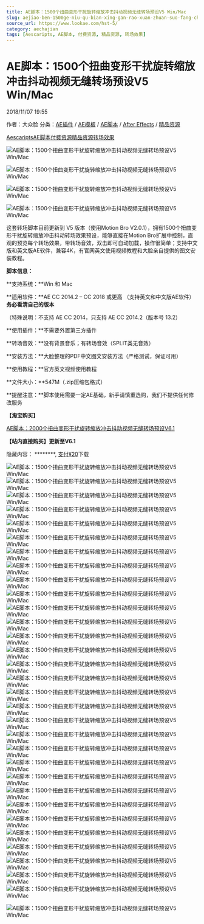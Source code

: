 ```yaml
---
title: AE脚本：1500个扭曲变形干扰旋转缩放冲击抖动视频无缝转场预设V5 Win/Mac
slug: aejiao-ben-1500ge-niu-qu-bian-xing-gan-rao-xuan-zhuan-suo-fang-chong-ji-dou-dong-shi-pin-wu-feng-zhuan-chang-yu-she-v5-win-mac
source_url: https://www.lookae.com/hst-5/
category: aechajian
tags: [Aescaripts, AE脚本, 付费资源, 精品资源, 转场效果]
---
```

# AE脚本：1500个扭曲变形干扰旋转缩放冲击抖动视频无缝转场预设V5 Win/Mac

2018/11/07 19:55

作者：大众脸
分类：[AE插件](https://www.lookae.com/after-effects/aechajian/) / [AE模板](https://www.lookae.com/after-effects/other-after-effects/) / [AE脚本](https://www.lookae.com/after-effects/aescripts/) / [After Effects](https://www.lookae.com/after-effects/) / [精品资源](https://www.lookae.com/fufei/)

[Aescaripts](https://www.lookae.com/tag/aescaripts/)[AE脚本](https://www.lookae.com/tag/ae%e8%84%9a%e6%9c%ac/)[付费资源](https://www.lookae.com/tag/%e4%bb%98%e8%b4%b9%e8%b5%84%e6%ba%90/)[精品资源](https://www.lookae.com/tag/%e7%b2%be%e5%93%81%e8%b5%84%e6%ba%90/)[转场效果](https://www.lookae.com/tag/%e8%bd%ac%e5%9c%ba%e6%95%88%e6%9e%9c/)

![AE脚本：1500个扭曲变形干扰旋转缩放冲击抖动视频无缝转场预设V5 Win/Mac](https://www.lookae.com/wp-content/uploads/2018/11/HST-5.jpg "AE脚本：1500个扭曲变形干扰旋转缩放冲击抖动视频无缝转场预设V5 Win/Mac-LookAE.com")

[](https://cloud.video.taobao.com//play/u/705956171/p/1/e/6/t/1/212676398941.mp4?_=1")

![AE脚本：1500个扭曲变形干扰旋转缩放冲击抖动视频无缝转场预设V5 Win/Mac](https://img.alicdn.com/imgextra/i1/705956171/O1CN01Cg0b5F1vSMb2KKO3E_!!705956171.gif "AE脚本：1500个扭曲变形干扰旋转缩放冲击抖动视频无缝转场预设V5 Win/Mac-LookAE.com")

![AE脚本：1500个扭曲变形干扰旋转缩放冲击抖动视频无缝转场预设V5 Win/Mac](https://img.alicdn.com/imgextra/i1/705956171/O1CN019lUjQV1vSMauyGonQ_!!705956171.gif "AE脚本：1500个扭曲变形干扰旋转缩放冲击抖动视频无缝转场预设V5 Win/Mac-LookAE.com")

![AE脚本：1500个扭曲变形干扰旋转缩放冲击抖动视频无缝转场预设V5 Win/Mac](https://img.alicdn.com/imgextra/i4/705956171/O1CN011vSMb2195zy4FfV_!!705956171.gif "AE脚本：1500个扭曲变形干扰旋转缩放冲击抖动视频无缝转场预设V5 Win/Mac-LookAE.com")

这套转场脚本目前更新到 V5 版本（使用Motion Bro V2.0.1），拥有1500个扭曲变形干扰旋转缩放冲击抖动转场效果预设，能够直接在Motion Bro扩展中控制，直观的预览每个转场效果，带转场音效，双击即可自动加载，操作很简单；支持中文版和英文版AE软件，兼容4K，有官网英文使用视频教程和大脸亲自提供的图文安装教程。

**脚本信息：**

**支持系统：**Win 和 Mac

**适用软件：**AE CC 2014.2 – CC 2018 或更高 （支持英文和中文版AE软件）**务必看清自己的版本**

（特殊说明：不支持 AE CC 2014，只支持 AE CC 2014.2（版本号 13.2）

**使用插件：**不需要外置第三方插件

**转场音效：**没有背景音乐；有转场音效（SPLIT类无音效）

**安装方法：**大脸整理的PDF中文图文安装方法（严格测试，保证可用）

**使用教程：**官方英文视频使用教程

**文件大小：**547M（.zip压缩包格式）

**提醒注意：**脚本使用需要一定AE基础，新手请慎重选购，我们不提供任何修改服务

**【淘宝购买】**

[AE脚本：2000个扭曲变形干扰旋转缩放冲击抖动视频无缝转场预设V6.1](https://item.taobao.com/item.htm?id=581864155725)

**【站内直接购买】更新至V6.1**

隐藏内容：
\*\*\*\*\*\*\*\*,
[支付¥20](https://www.lookae.com/wp-login.php?redirect_to=https%3A%2F%2Fwww.lookae.com%2Fhst-5%2F)下载

![AE脚本：1500个扭曲变形干扰旋转缩放冲击抖动视频无缝转场预设V5 Win/Mac](https://img.alicdn.com/imgextra/i4/705956171/O1CN011vSMb0IUSuBhfnS_!!705956171.gif "AE脚本：1500个扭曲变形干扰旋转缩放冲击抖动视频无缝转场预设V5 Win/Mac-LookAE.com")![AE脚本：1500个扭曲变形干扰旋转缩放冲击抖动视频无缝转场预设V5 Win/Mac](https://img.alicdn.com/imgextra/i2/705956171/O1CN011vSMb23L6rBfnt7_!!705956171.gif "AE脚本：1500个扭曲变形干扰旋转缩放冲击抖动视频无缝转场预设V5 Win/Mac-LookAE.com")![AE脚本：1500个扭曲变形干扰旋转缩放冲击抖动视频无缝转场预设V5 Win/Mac](https://img.alicdn.com/imgextra/i1/705956171/O1CN01j5J4KA1vSMazqw5by_!!705956171.gif "AE脚本：1500个扭曲变形干扰旋转缩放冲击抖动视频无缝转场预设V5 Win/Mac-LookAE.com")![AE脚本：1500个扭曲变形干扰旋转缩放冲击抖动视频无缝转场预设V5 Win/Mac](https://img.alicdn.com/imgextra/i4/705956171/O1CN011vSMb1P31WUaPwD_!!705956171.gif "AE脚本：1500个扭曲变形干扰旋转缩放冲击抖动视频无缝转场预设V5 Win/Mac-LookAE.com")![AE脚本：1500个扭曲变形干扰旋转缩放冲击抖动视频无缝转场预设V5 Win/Mac](https://img.alicdn.com/imgextra/i3/705956171/O1CN01gIaRL71vSMb1BNial_!!705956171.gif "AE脚本：1500个扭曲变形干扰旋转缩放冲击抖动视频无缝转场预设V5 Win/Mac-LookAE.com")![AE脚本：1500个扭曲变形干扰旋转缩放冲击抖动视频无缝转场预设V5 Win/Mac](https://img.alicdn.com/imgextra/i4/705956171/O1CN01IytNEK1vSMb0p7ld6_!!705956171.gif "AE脚本：1500个扭曲变形干扰旋转缩放冲击抖动视频无缝转场预设V5 Win/Mac-LookAE.com")![AE脚本：1500个扭曲变形干扰旋转缩放冲击抖动视频无缝转场预设V5 Win/Mac](https://img.alicdn.com/imgextra/i1/705956171/O1CN01RTrwoE1vSMb24eCTX_!!705956171.gif "AE脚本：1500个扭曲变形干扰旋转缩放冲击抖动视频无缝转场预设V5 Win/Mac-LookAE.com")![AE脚本：1500个扭曲变形干扰旋转缩放冲击抖动视频无缝转场预设V5 Win/Mac](https://img.alicdn.com/imgextra/i1/705956171/O1CN011vSMb1OwRqttbmz_!!705956171.gif "AE脚本：1500个扭曲变形干扰旋转缩放冲击抖动视频无缝转场预设V5 Win/Mac-LookAE.com")![AE脚本：1500个扭曲变形干扰旋转缩放冲击抖动视频无缝转场预设V5 Win/Mac](https://img.alicdn.com/imgextra/i4/705956171/O1CN01WRc9eR1vSMb23H9FX_!!705956171.gif "AE脚本：1500个扭曲变形干扰旋转缩放冲击抖动视频无缝转场预设V5 Win/Mac-LookAE.com")![AE脚本：1500个扭曲变形干扰旋转缩放冲击抖动视频无缝转场预设V5 Win/Mac](https://img.alicdn.com/imgextra/i2/705956171/O1CN01WCrPQR1vSMb3BUxvz_!!705956171.gif "AE脚本：1500个扭曲变形干扰旋转缩放冲击抖动视频无缝转场预设V5 Win/Mac-LookAE.com")![AE脚本：1500个扭曲变形干扰旋转缩放冲击抖动视频无缝转场预设V5 Win/Mac](https://img.alicdn.com/imgextra/i4/705956171/O1CN01kzcEEA1vSMb3BT5V8_!!705956171.gif "AE脚本：1500个扭曲变形干扰旋转缩放冲击抖动视频无缝转场预设V5 Win/Mac-LookAE.com")![AE脚本：1500个扭曲变形干扰旋转缩放冲击抖动视频无缝转场预设V5 Win/Mac](https://img.alicdn.com/imgextra/i2/705956171/O1CN011vSMb2nJmWz64z1_!!705956171.gif "AE脚本：1500个扭曲变形干扰旋转缩放冲击抖动视频无缝转场预设V5 Win/Mac-LookAE.com")![AE脚本：1500个扭曲变形干扰旋转缩放冲击抖动视频无缝转场预设V5 Win/Mac](https://img.alicdn.com/imgextra/i2/705956171/O1CN011vSMb24ZyFK1TSo_!!705956171.gif "AE脚本：1500个扭曲变形干扰旋转缩放冲击抖动视频无缝转场预设V5 Win/Mac-LookAE.com")![AE脚本：1500个扭曲变形干扰旋转缩放冲击抖动视频无缝转场预设V5 Win/Mac](https://img.alicdn.com/imgextra/i2/705956171/O1CN01tNQ3u01vSMav0Pk6x_!!705956171.gif "AE脚本：1500个扭曲变形干扰旋转缩放冲击抖动视频无缝转场预设V5 Win/Mac-LookAE.com")![AE脚本：1500个扭曲变形干扰旋转缩放冲击抖动视频无缝转场预设V5 Win/Mac](https://img.alicdn.com/imgextra/i4/705956171/O1CN011vSMb3BPb6LNddu_!!705956171.gif "AE脚本：1500个扭曲变形干扰旋转缩放冲击抖动视频无缝转场预设V5 Win/Mac-LookAE.com")![AE脚本：1500个扭曲变形干扰旋转缩放冲击抖动视频无缝转场预设V5 Win/Mac](https://img.alicdn.com/imgextra/i3/705956171/O1CN01XUFBGQ1vSMb0ILXHL_!!705956171.gif "AE脚本：1500个扭曲变形干扰旋转缩放冲击抖动视频无缝转场预设V5 Win/Mac-LookAE.com")![AE脚本：1500个扭曲变形干扰旋转缩放冲击抖动视频无缝转场预设V5 Win/Mac](https://img.alicdn.com/imgextra/i4/705956171/O1CN011vSMb1lTKHtNwBj_!!705956171.gif "AE脚本：1500个扭曲变形干扰旋转缩放冲击抖动视频无缝转场预设V5 Win/Mac-LookAE.com")![AE脚本：1500个扭曲变形干扰旋转缩放冲击抖动视频无缝转场预设V5 Win/Mac](https://img.alicdn.com/imgextra/i4/705956171/O1CN011vSMb0ozAozKp6j_!!705956171.gif "AE脚本：1500个扭曲变形干扰旋转缩放冲击抖动视频无缝转场预设V5 Win/Mac-LookAE.com")![AE脚本：1500个扭曲变形干扰旋转缩放冲击抖动视频无缝转场预设V5 Win/Mac](https://img.alicdn.com/imgextra/i2/705956171/O1CN011vSMav0K6bguaT3_!!705956171.gif "AE脚本：1500个扭曲变形干扰旋转缩放冲击抖动视频无缝转场预设V5 Win/Mac-LookAE.com")![AE脚本：1500个扭曲变形干扰旋转缩放冲击抖动视频无缝转场预设V5 Win/Mac](https://img.alicdn.com/imgextra/i1/705956171/O1CN01JhrY7Y1vSMb1lOIKf_!!705956171.gif "AE脚本：1500个扭曲变形干扰旋转缩放冲击抖动视频无缝转场预设V5 Win/Mac-LookAE.com")![AE脚本：1500个扭曲变形干扰旋转缩放冲击抖动视频无缝转场预设V5 Win/Mac](https://img.alicdn.com/imgextra/i4/705956171/O1CN01f9a2TG1vSMb1eK0dK_!!705956171.gif "AE脚本：1500个扭曲变形干扰旋转缩放冲击抖动视频无缝转场预设V5 Win/Mac-LookAE.com")![AE脚本：1500个扭曲变形干扰旋转缩放冲击抖动视频无缝转场预设V5 Win/Mac](https://img.alicdn.com/imgextra/i3/705956171/O1CN011vSMb1Ome5NuRhd_!!705956171.gif "AE脚本：1500个扭曲变形干扰旋转缩放冲击抖动视频无缝转场预设V5 Win/Mac-LookAE.com")![AE脚本：1500个扭曲变形干扰旋转缩放冲击抖动视频无缝转场预设V5 Win/Mac](https://img.alicdn.com/imgextra/i1/705956171/O1CN01rPtmne1vSMb2nEk9H_!!705956171.gif "AE脚本：1500个扭曲变形干扰旋转缩放冲击抖动视频无缝转场预设V5 Win/Mac-LookAE.com")![AE脚本：1500个扭曲变形干扰旋转缩放冲击抖动视频无缝转场预设V5 Win/Mac](https://img.alicdn.com/imgextra/i3/705956171/O1CN01wMdeX31vSMazqhzYq_!!705956171.gif "AE脚本：1500个扭曲变形干扰旋转缩放冲击抖动视频无缝转场预设V5 Win/Mac-LookAE.com")![AE脚本：1500个扭曲变形干扰旋转缩放冲击抖动视频无缝转场预设V5 Win/Mac](https://img.alicdn.com/imgextra/i3/705956171/O1CN011vSMb0IHuOw0dmi_!!705956171.gif "AE脚本：1500个扭曲变形干扰旋转缩放冲击抖动视频无缝转场预设V5 Win/Mac-LookAE.com")![AE脚本：1500个扭曲变形干扰旋转缩放冲击抖动视频无缝转场预设V5 Win/Mac](https://img.alicdn.com/imgextra/i4/705956171/O1CN011vSMazGdwg6FgkH_!!705956171.gif "AE脚本：1500个扭曲变形干扰旋转缩放冲击抖动视频无缝转场预设V5 Win/Mac-LookAE.com")![AE脚本：1500个扭曲变形干扰旋转缩放冲击抖动视频无缝转场预设V5 Win/Mac](https://img.alicdn.com/imgextra/i3/705956171/O1CN014wjIyE1vSMb24Q2TA_!!705956171.gif "AE脚本：1500个扭曲变形干扰旋转缩放冲击抖动视频无缝转场预设V5 Win/Mac-LookAE.com")![AE脚本：1500个扭曲变形干扰旋转缩放冲击抖动视频无缝转场预设V5 Win/Mac](https://img.alicdn.com/imgextra/i3/705956171/O1CN011vSMb30lG6RRKkK_!!705956171.gif "AE脚本：1500个扭曲变形干扰旋转缩放冲击抖动视频无缝转场预设V5 Win/Mac-LookAE.com")![AE脚本：1500个扭曲变形干扰旋转缩放冲击抖动视频无缝转场预设V5 Win/Mac](https://img.alicdn.com/imgextra/i3/705956171/O1CN011vSMb1SGtBNtsKT_!!705956171.gif "AE脚本：1500个扭曲变形干扰旋转缩放冲击抖动视频无缝转场预设V5 Win/Mac-LookAE.com")![AE脚本：1500个扭曲变形干扰旋转缩放冲击抖动视频无缝转场预设V5 Win/Mac](https://img.alicdn.com/imgextra/i2/705956171/O1CN01Dp3Nqq1vSMb1eFViL_!!705956171.gif "AE脚本：1500个扭曲变形干扰旋转缩放冲击抖动视频无缝转场预设V5 Win/Mac-LookAE.com")![AE脚本：1500个扭曲变形干扰旋转缩放冲击抖动视频无缝转场预设V5 Win/Mac](https://img.alicdn.com/imgextra/i3/705956171/O1CN01thFkRk1vSMb24P1ve_!!705956171.gif "AE脚本：1500个扭曲变形干扰旋转缩放冲击抖动视频无缝转场预设V5 Win/Mac-LookAE.com")

![AE脚本：1500个扭曲变形干扰旋转缩放冲击抖动视频无缝转场预设V5 Win/Mac](https://img.alicdn.com/imgextra/i2/705956171/O1CN016OkVIe1vSMb1PYVqv_!!705956171.jpg "AE脚本：1500个扭曲变形干扰旋转缩放冲击抖动视频无缝转场预设V5 Win/Mac-LookAE.com")
